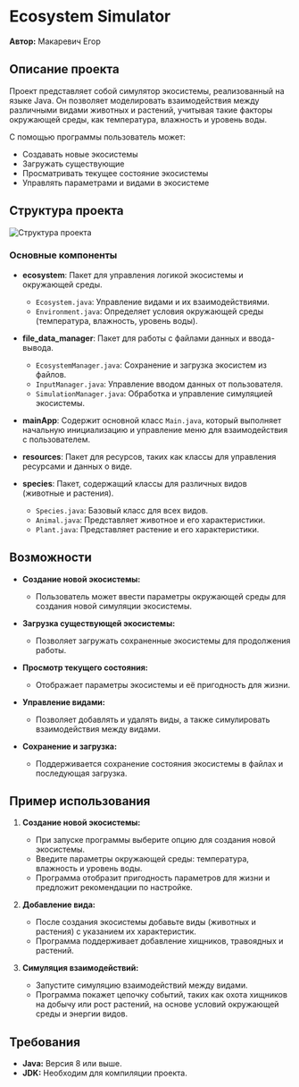 # Ecosystem Simulator

**Автор:** Макаревич Егор

## Описание проекта

Проект представляет собой симулятор экосистемы, реализованный на языке Java. Он позволяет моделировать взаимодействия между различными видами животных и растений, учитывая такие факторы окружающей среды, как температура, влажность и уровень воды. 

С помощью программы пользователь может:
- Создавать новые экосистемы
- Загружать существующие
- Просматривать текущее состояние экосистемы
- Управлять параметрами и видами в экосистеме

## Структура проекта

![Структура проекта](https://github.com/user-attachments/assets/040923c8-4a75-4ee7-bc81-ce848dc40a73)

### Основные компоненты

- **ecosystem**: Пакет для управления логикой экосистемы и окружающей среды.
  - `Ecosystem.java`: Управление видами и их взаимодействиями.
  - `Environment.java`: Определяет условия окружающей среды (температура, влажность, уровень воды).
  
- **file_data_manager**: Пакет для работы с файлами данных и ввода-вывода.
  - `EcosystemManager.java`: Сохранение и загрузка экосистем из файлов.
  - `InputManager.java`: Управление вводом данных от пользователя.
  - `SimulationManager.java`: Обработка и управление симуляцией экосистемы.
  
- **mainApp**: Содержит основной класс `Main.java`, который выполняет начальную инициализацию и управление меню для взаимодействия с пользователем.

- **resources**: Пакет для ресурсов, таких как классы для управления ресурсами и данных о виде.

- **species**: Пакет, содержащий классы для различных видов (животные и растения).
  - `Species.java`: Базовый класс для всех видов.
  - `Animal.java`: Представляет животное и его характеристики.
  - `Plant.java`: Представляет растение и его характеристики.

## Возможности

- **Создание новой экосистемы:** 
  - Пользователь может ввести параметры окружающей среды для создания новой симуляции экосистемы.

- **Загрузка существующей экосистемы:** 
  - Позволяет загружать сохраненные экосистемы для продолжения работы.

- **Просмотр текущего состояния:**
  - Отображает параметры экосистемы и её пригодность для жизни.

- **Управление видами:** 
  - Позволяет добавлять и удалять виды, а также симулировать взаимодействия между видами.

- **Сохранение и загрузка:** 
  - Поддерживается сохранение состояния экосистемы в файлах и последующая загрузка.

## Пример использования

1. **Создание новой экосистемы:**
   - При запуске программы выберите опцию для создания новой экосистемы.
   - Введите параметры окружающей среды: температура, влажность и уровень воды.
   - Программа отобразит пригодность параметров для жизни и предложит рекомендации по настройке.

2. **Добавление вида:**
   - После создания экосистемы добавьте виды (животных и растения) с указанием их характеристик.
   - Программа поддерживает добавление хищников, травоядных и растений.

3. **Симуляция взаимодействий:**
   - Запустите симуляцию взаимодействий между видами.
   - Программа покажет цепочку событий, таких как охота хищников на добычу или рост растений, на основе условий окружающей среды и энергии видов.

## Требования

- **Java:** Версия 8 или выше.
- **JDK:** Необходим для компиляции проекта.
